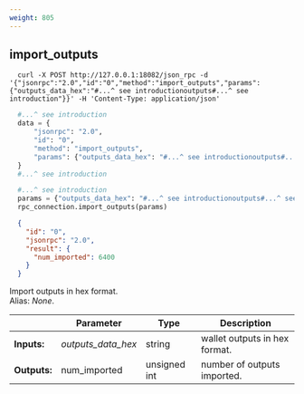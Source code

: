 ```yaml
---
weight: 805
---
```


## **import_outputs**

```shell
  curl -X POST http://127.0.0.1:18082/json_rpc -d '{"jsonrpc":"2.0","id":"0","method":"import_outputs","params":{"outputs_data_hex":"#...^ see introductionoutputs#...^ see introduction"}}' -H 'Content-Type: application/json'
```
```python
  #...^ see introduction
  data = {
      "jsonrpc": "2.0",
      "id": "0",
      "method": "import_outputs",
      "params": {"outputs_data_hex": "#...^ see introductionoutputs#...^ see introduction"},
  }
  #...^ see introduction
```
```py
  #...^ see introduction
  params = {"outputs_data_hex": "#...^ see introductionoutputs#...^ see introduction"}
  rpc_connection.import_outputs(params)
```
```json
  {
    "id": "0",
    "jsonrpc": "2.0",
    "result": {
      "num_imported": 6400
    }
  }
```
Import outputs in hex format.  
Alias: *None*.  

|             | Parameter          | Type         | Description
| ---         | ---                | ---          | ---
|**Inputs:**  | *outputs_data_hex* | string       | wallet outputs in hex format.
|**Outputs:** | num_imported       | unsigned int | number of outputs imported.